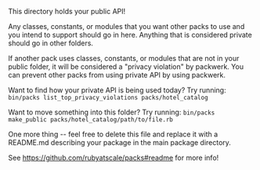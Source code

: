 This directory holds your public API!

Any classes, constants, or modules that you want other packs to use and you intend to support should go in here.
Anything that is considered private should go in other folders.

If another pack uses classes, constants, or modules that are not in your public folder, it will be considered a "privacy violation" by packwerk.
You can prevent other packs from using private API by using packwerk.

Want to find how your private API is being used today?
Try running: `bin/packs list_top_privacy_violations packs/hotel_catalog`

Want to move something into this folder?
Try running: `bin/packs make_public packs/hotel_catalog/path/to/file.rb`

One more thing -- feel free to delete this file and replace it with a README.md describing your package in the main package directory.

See https://github.com/rubyatscale/packs#readme for more info!
